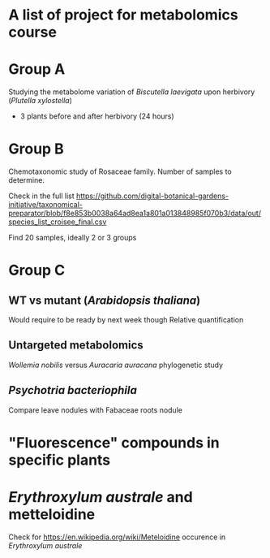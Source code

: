  # A list of project for metabolomics course


 # Group A

 Studying the metabolome variation of _Biscutella laevigata_ upon herbivory (_Plutella xylostella_) 

 - 3 plants before and after herbivory (24 hours)

# Group B

Chemotaxonomic study of Rosaceae family. 
Number of samples to determine. 

Check in the full list https://github.com/digital-botanical-gardens-initiative/taxonomical-preparator/blob/f8e853b0038a64ad8ea1a801a013848985f070b3/data/out/species_list_croisee_final.csv

Find 20 samples, ideally 2 or 3 groups 


# Group C

## WT vs mutant (_Arabidopsis thaliana_)

Would require to be ready by next week though
Relative quantification

## Untargeted metabolomics
_Wollemia nobilis_ versus _Auracaria auracana_ phylogenetic study

## _Psychotria bacteriophila_
Compare leave nodules with Fabaceae roots nodule 

# "Fluorescence" compounds in specific plants

# _Erythroxylum australe_ and metteloidine
Check for https://en.wikipedia.org/wiki/Meteloidine occurence in _Erythroxylum australe_

